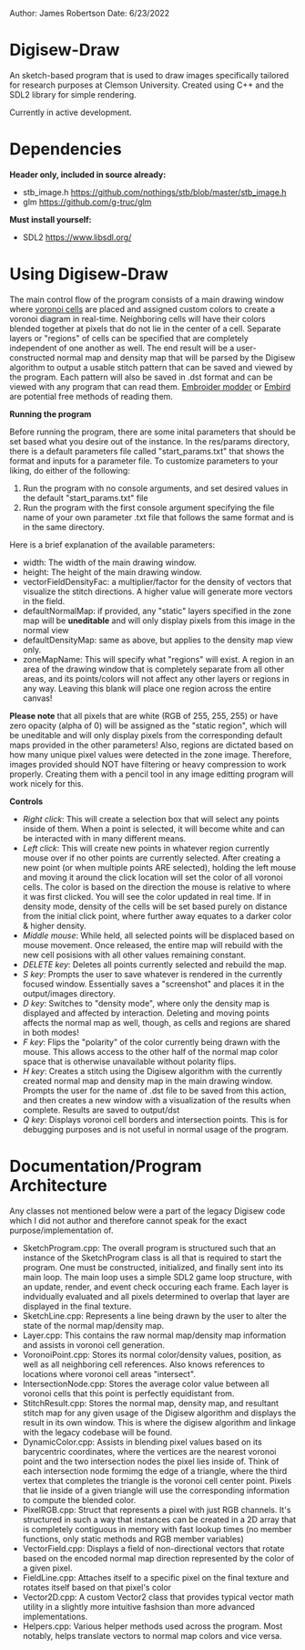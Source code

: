 Author: James Robertson
Date: 6/23/2022

# Digisew-Draw

An sketch-based program that is used to draw images specifically tailored for research purposes at Clemson University.
Created using C++ and the SDL2 library for simple rendering.

Currently in active development.

# Dependencies
 **Header only, included in source already:**
  - stb_image.h https://github.com/nothings/stb/blob/master/stb_image.h
  - glm https://github.com/g-truc/glm
  
 **Must install yourself:**
  - SDL2 https://www.libsdl.org/ 

# Using Digisew-Draw

The main control flow of the program consists of a main drawing window where [voronoi cells](https://en.wikipedia.org/wiki/Voronoi_diagram#:~:text=In%20mathematics%2C%20a%20Voronoi%20diagram,%2C%20sites%2C%20or%20generators) are placed and assigned custom colors to create a voronoi diagram in real-time.
Neighboring cells will have their colors blended together at pixels that do not lie in the center of a cell. Separate layers or "regions" of cells can be specified that are completely independent of one another as well. The end result will be a user-constructed normal map and density map that will be parsed by the Digisew algorithm to output a usable stitch pattern that can be saved and viewed by the program. Each pattern will also be saved in .dst format and can be viewed with any program that can read them. [Embroider modder](https://embroidermodder.org/) or [Embird](https://www.embird.net/download.htm) are potential free methods of reading them.

  **Running the program**
  
  Before running the program, there are some inital parameters that should be set based what you desire out of the instance.
  In the res/params directory, there is a default parameters file called "start_params.txt" that shows the format and inputs for a parameter file.
  To customize parameters to your liking, do either of the following:
  1. Run the program with no console arguments, and set desired values in the default "start_params.txt" file
  2. Run the program with the first console argument specifying the file name of your own parameter .txt file that follows the same format and is in the same directory.
    
Here is a brief explanation of the available parameters:
- width: The width of the main drawing window.
- height: The height of the main drawing window.
- vectorFieldDensityFac: a multiplier/factor for the density of vectors that visualize the stitch directions. A higher value will generate more vectors in the field.
- defaultNormalMap: if provided, any "static" layers specified in the zone map will be **uneditable** and will only display pixels from this image in the normal view
- defaultDensityMap: same as above, but applies to the density map view only.
- zoneMapName: This will specify what "regions" will exist. A region in an area of the drawing window that is completely separate from all other areas, and its points/colors will not affect any other layers or regions in any way. Leaving this blank will place one region across the entire canvas!
	
**Please note** that all pixels that are white (RGB of 255, 255, 255) or have zero opacity (alpha of 0) will be assigned as the "static region", which will be uneditable and will only display pixels from the corresponding default maps provided in the other parameters! Also, regions are dictated based on how many unique pixel values were detected in the zone image. Therefore, images provided should NOT have filtering or heavy compression to work properly. Creating them with a pencil tool in any image editting program will work nicely for this.
    
    
**Controls**
- *Right click*: This will create a selection box that will select any points inside of them. When a point is selected, it will become white and can be interacted with in many different means.
- *Left click*: This will create new points in whatever region currently mouse over if no other points are currently selected. After creating a new point (or when multiple points ARE selected), holding the left mouse and moving it around the click location will set the color of all voronoi cells. The color is based on the direction the mouse is relative to where it was first clicked. You will see the color updated in real time. If in density mode, density of the cells will be set based purely on distance from the initial click point, where further away equates to a darker color & higher density.
- *Middle mouse*: While held, all selected points will be displaced based on mouse movement. Once released, the entire map will rebuild with the new cell posisions
with all other values remaining constant.
- *DELETE key*: Deletes all points currently selected and rebuild the map.
- *S key*: Prompts the user to save whatever is rendered in the currently focused window. Essentially saves a "screenshot" and places it in the output/images directory.
- *D key*: Switches to "density mode", where only the density map is displayed and affected by interaction. Deleting and moving points affects the normal map as well, though, as cells and regions are shared in both modes!
- *F key*: Flips the "polarity" of the color currently being drawn with the mouse. This allows access to the other half of the normal map color space that is otherwise unavailable without polarity flips.
- *H key*: Creates a stitch using the Digisew algorithm with the currently created normal map and density map in the main drawing window. Prompts the user for the name of .dst file to be saved from this action, and then creates a new window with a visualization of the results when complete. Results are saved to output/dst
- *Q key*: Displays voronoi cell borders and intersection points. This is for debugging purposes and is not useful in normal usage of the program.

# Documentation/Program Architecture

Any classes not mentioned below were a part of the legacy Digisew code which I did not author and therefore cannot speak for the exact purpose/implementation of.

* SketchProgram.cpp: The overall program is structured such that an instance of the SketchProgram class is all that is required to start the program. One must be constructed, initialized,
and finally sent into its main loop. The main loop uses a simple SDL2 game loop structure, with an update, render, and event check occuring each frame. Each layer is indvidually evaluated and all pixels determined to overlap that layer are displayed in the final texture.
* SketchLine.cpp: Represents a line being drawn by the user to alter the state of the normal map/density map.
* Layer.cpp: This contains the raw normal map/density map information and assists in voronoi cell generation.
* VoronoiPoint.cpp: Stores its normal color/density values, position, as well as all neighboring cell references. Also knows references to locations where voronoi cell areas "intersect".
* IntersectionNode.cpp: Stores the average color value between all voronoi cells that this point is perfectly equidistant from.
* StitchResult.cpp: Stores the normal map, density map, and resultant stitch map for any given usage of the Digisew algorithm and displays the result in its own window. This is where the digisew algorithm and linkage with the legacy codebase will be found.
* DynamicColor.cpp: Assists in blending pixel values based on its barycentric coordinates, where the vertices are the nearest voronoi point and the two intersection nodes the pixel lies inside of. Think of each intersection node formimg the edge of a triangle, where the third vertex that completes the triangle is the voronoi cell center point. Pixels that lie inside of a given triangle will use the corresponding information to compute the blended color.
* PixelRGB.cpp: Struct that represents a pixel with just RGB channels. It's structured in such a way that instances can be created in a 2D array that is completely contiguous in memory with fast lookup times (no member functions, only static methods and RGB member variables)
* VectorField.cpp: Displays a field of non-directional vectors that rotate based on the encoded normal map direction represented by the color of a given pixel.
* FieldLine.cpp: Attaches itself to a specific pixel on the final texture and rotates itself based on that pixel's color
* Vector2D.cpp: A custom Vector2 class that provides typical vector math utility in a slightly more intuitive fashsion than more advanced implementations.
* Helpers.cpp: Various helper methods used across the program. Most notably, helps translate vectors to normal map colors and vice versa.

